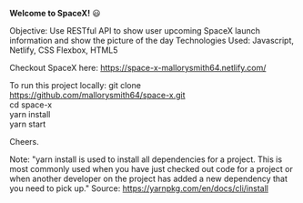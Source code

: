 **Welcome to SpaceX!** :smiley: </br>

Objective: Use RESTful API to show user upcoming SpaceX launch information and show the picture of the day
Technologies Used: Javascript, Netlify, CSS Flexbox, HTML5 </br>

Checkout SpaceX here: https://space-x-mallorysmith64.netlify.com/ </br>

To run this project locally: git clone https://github.com/mallorysmith64/space-x.git </br>
cd space-x </br>
yarn install </br>
yarn start </br>

Cheers. </br>

Note: "yarn install is used to install all dependencies for a project. This is most commonly used when you have just checked out code for a project or when another developer on the project has added a new dependency that you need to pick up." Source: https://yarnpkg.com/en/docs/cli/install

